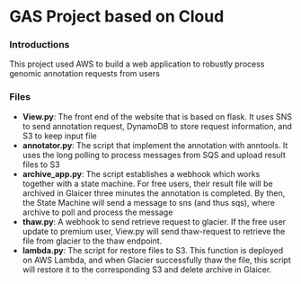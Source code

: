 # GAS Project based on Cloud
### Introductions
This project used AWS to build a web application to robustly process genomic annotation requests from users
### Files
* **View.py**: The front end of the website that is based on flask. It uses SNS to send annotation request, DynamoDB to store request information, and S3 to keep input file
* **annotator.py**: The script that implement the annotation with anntools. It uses the long polling to process messages from SQS and upload result files to S3
* **archive_app.py**: The script establishes a webhook which works together with a state machine. For free users, their result file will be archived in Glaicer three minutes the annotation is completed. By then, the State Machine will send a message to sns (and thus sqs), where archive to poll and process the message 
* **thaw.py**: A webhook to send retrieve request to glacier. If the free user update to premium user, View.py will send thaw-request to retrieve the file from glacier to the thaw endpoint.
* **lambda.py**: The script for restore files to S3. This function is deployed on AWS Lambda, and when Glacier successfully thaw the file, this script will restore it to the corresponding S3 and delete archive in Glaicer.
